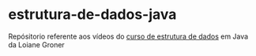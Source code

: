 # estrutura-de-dados-java

Repósitorio referente aos vídeos do [curso de estrutura de dados][curso] em Java da Loiane Groner

[curso]: https://www.youtube.com/playlist?list=PLGxZ4Rq3BOBrgumpzz-l8kFMw2DLERdxi

